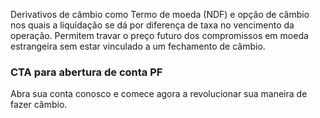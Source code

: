 Derivativos de câmbio como Termo de moeda (NDF) e opção de câmbio nos quais a liquidação se dá por diferença de taxa no vencimento da operação. Permitem travar o preço futuro dos compromissos em moeda estrangeira sem estar vinculado a um fechamento de câmbio.

### CTA para abertura de conta PF

Abra sua conta conosco e comece agora a revolucionar sua maneira de fazer câmbio.
